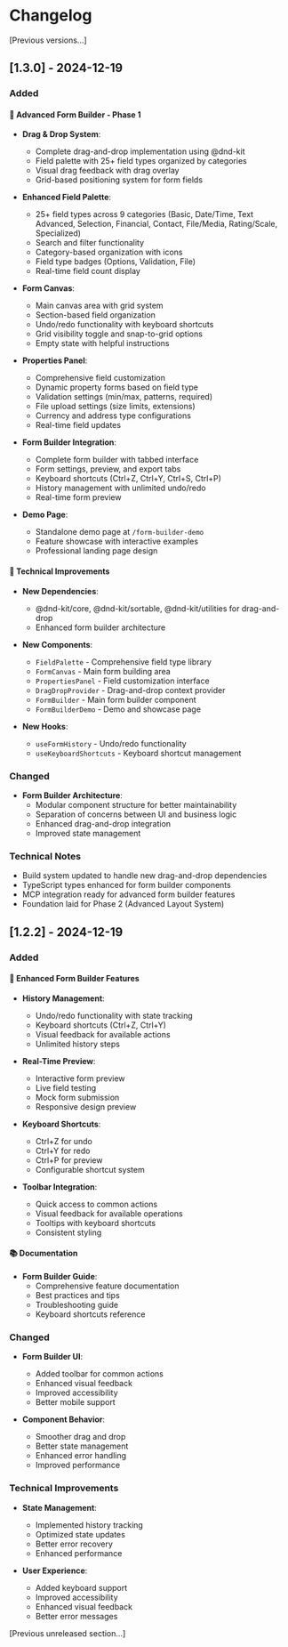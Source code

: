 # Changelog

[Previous versions...]

## [1.3.0] - 2024-12-19

### Added

#### 🎨 **Advanced Form Builder - Phase 1**

- **Drag & Drop System**:

  - Complete drag-and-drop implementation using @dnd-kit
  - Field palette with 25+ field types organized by categories
  - Visual drag feedback with drag overlay
  - Grid-based positioning system for form fields

- **Enhanced Field Palette**:

  - 25+ field types across 9 categories (Basic, Date/Time, Text Advanced, Selection, Financial, Contact, File/Media, Rating/Scale, Specialized)
  - Search and filter functionality
  - Category-based organization with icons
  - Field type badges (Options, Validation, File)
  - Real-time field count display

- **Form Canvas**:

  - Main canvas area with grid system
  - Section-based field organization
  - Undo/redo functionality with keyboard shortcuts
  - Grid visibility toggle and snap-to-grid options
  - Empty state with helpful instructions

- **Properties Panel**:

  - Comprehensive field customization
  - Dynamic property forms based on field type
  - Validation settings (min/max, patterns, required)
  - File upload settings (size limits, extensions)
  - Currency and address type configurations
  - Real-time field updates

- **Form Builder Integration**:

  - Complete form builder with tabbed interface
  - Form settings, preview, and export tabs
  - Keyboard shortcuts (Ctrl+Z, Ctrl+Y, Ctrl+S, Ctrl+P)
  - History management with unlimited undo/redo
  - Real-time form preview

- **Demo Page**:
  - Standalone demo page at `/form-builder-demo`
  - Feature showcase with interactive examples
  - Professional landing page design

#### 🔧 **Technical Improvements**

- **New Dependencies**:

  - @dnd-kit/core, @dnd-kit/sortable, @dnd-kit/utilities for drag-and-drop
  - Enhanced form builder architecture

- **New Components**:

  - `FieldPalette` - Comprehensive field type library
  - `FormCanvas` - Main form building area
  - `PropertiesPanel` - Field customization interface
  - `DragDropProvider` - Drag-and-drop context provider
  - `FormBuilder` - Main form builder component
  - `FormBuilderDemo` - Demo and showcase page

- **New Hooks**:
  - `useFormHistory` - Undo/redo functionality
  - `useKeyboardShortcuts` - Keyboard shortcut management

### Changed

- **Form Builder Architecture**:
  - Modular component structure for better maintainability
  - Separation of concerns between UI and business logic
  - Enhanced drag-and-drop integration
  - Improved state management

### Technical Notes

- Build system updated to handle new drag-and-drop dependencies
- TypeScript types enhanced for form builder components
- MCP integration ready for advanced form builder features
- Foundation laid for Phase 2 (Advanced Layout System)

## [1.2.2] - 2024-12-19

### Added

#### 🎨 **Enhanced Form Builder Features**

- **History Management**:

  - Undo/redo functionality with state tracking
  - Keyboard shortcuts (Ctrl+Z, Ctrl+Y)
  - Visual feedback for available actions
  - Unlimited history steps

- **Real-Time Preview**:

  - Interactive form preview
  - Live field testing
  - Mock form submission
  - Responsive design preview

- **Keyboard Shortcuts**:

  - Ctrl+Z for undo
  - Ctrl+Y for redo
  - Ctrl+P for preview
  - Configurable shortcut system

- **Toolbar Integration**:
  - Quick access to common actions
  - Visual feedback for available operations
  - Tooltips with keyboard shortcuts
  - Consistent styling

#### 📚 **Documentation**

- **Form Builder Guide**:
  - Comprehensive feature documentation
  - Best practices and tips
  - Troubleshooting guide
  - Keyboard shortcuts reference

### Changed

- **Form Builder UI**:

  - Added toolbar for common actions
  - Enhanced visual feedback
  - Improved accessibility
  - Better mobile support

- **Component Behavior**:
  - Smoother drag and drop
  - Better state management
  - Enhanced error handling
  - Improved performance

### Technical Improvements

- **State Management**:

  - Implemented history tracking
  - Optimized state updates
  - Better error recovery
  - Enhanced performance

- **User Experience**:
  - Added keyboard support
  - Improved accessibility
  - Enhanced visual feedback
  - Better error messages

[Previous unreleased section...]
